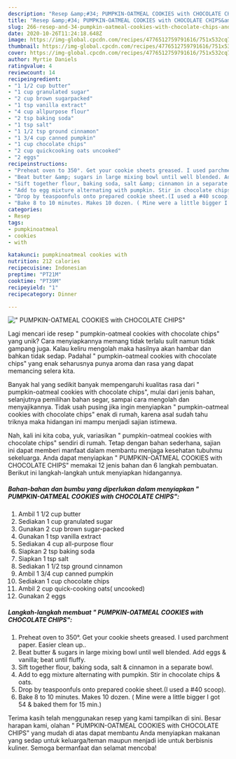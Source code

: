 ```yaml
---
description: "Resep &amp;#34; PUMPKIN-OATMEAL COOKIES with CHOCOLATE CHIPS&amp;#34; Anti Gagal"
title: "Resep &amp;#34; PUMPKIN-OATMEAL COOKIES with CHOCOLATE CHIPS&amp;#34; Anti Gagal"
slug: 266-resep-and-34-pumpkin-oatmeal-cookies-with-chocolate-chips-and-34-anti-gagal
date: 2020-10-26T11:24:18.648Z
image: https://img-global.cpcdn.com/recipes/4776512759791616/751x532cq70/pumpkin-oatmeal-cookies-with-chocolate-chips-recipe-main-photo.jpg
thumbnail: https://img-global.cpcdn.com/recipes/4776512759791616/751x532cq70/pumpkin-oatmeal-cookies-with-chocolate-chips-recipe-main-photo.jpg
cover: https://img-global.cpcdn.com/recipes/4776512759791616/751x532cq70/pumpkin-oatmeal-cookies-with-chocolate-chips-recipe-main-photo.jpg
author: Myrtie Daniels
ratingvalue: 4
reviewcount: 14
recipeingredient:
- "1 1/2 cup butter"
- "1 cup granulated sugar"
- "2 cup brown sugarpacked"
- "1 tsp vanilla extract"
- "4 cup allpurpose flour"
- "2 tsp baking soda"
- "1 tsp salt"
- "1 1/2 tsp ground cinnamon"
- "1 3/4 cup canned pumpkin"
- "1 cup chocolate chips"
- "2 cup quickcooking oats uncooked"
- "2 eggs"
recipeinstructions:
- "Preheat oven to 350°. Get your cookie sheets greased. I used parchment paper. Easier clean up.."
- "Beat butter &amp; sugars in large mixing bowl until well blended. Add eggs &amp; vanilla; beat until fluffy."
- "Sift together flour, baking soda, salt &amp; cinnamon in a separate bowl."
- "Add to egg mixture alternating with pumpkin. Stir in chocolate chips &amp; oats."
- "Drop by teaspoonfuls onto prepared cookie sheet.(I used a #40 scoop)."
- "Bake 8 to 10 minutes. Makes 10 dozen. ( Mine were a little bigger I got 54 &amp; baked them for 15 min.)"
categories:
- Resep
tags:
- pumpkinoatmeal
- cookies
- with

katakunci: pumpkinoatmeal cookies with 
nutrition: 212 calories
recipecuisine: Indonesian
preptime: "PT21M"
cooktime: "PT39M"
recipeyield: "1"
recipecategory: Dinner

---
```



![&#34; PUMPKIN-OATMEAL COOKIES with CHOCOLATE CHIPS&#34;](https://img-global.cpcdn.com/recipes/4776512759791616/751x532cq70/pumpkin-oatmeal-cookies-with-chocolate-chips-recipe-main-photo.jpg)

Lagi mencari ide resep &#34; pumpkin-oatmeal cookies with chocolate chips&#34; yang unik? Cara menyiapkannya memang tidak terlalu sulit namun tidak gampang juga. Kalau keliru mengolah maka hasilnya akan hambar dan bahkan tidak sedap. Padahal &#34; pumpkin-oatmeal cookies with chocolate chips&#34; yang enak seharusnya punya aroma dan rasa yang dapat memancing selera kita.

Banyak hal yang sedikit banyak mempengaruhi kualitas rasa dari &#34; pumpkin-oatmeal cookies with chocolate chips&#34;, mulai dari jenis bahan, selanjutnya pemilihan bahan segar, sampai cara mengolah dan menyajikannya. Tidak usah pusing jika ingin menyiapkan &#34; pumpkin-oatmeal cookies with chocolate chips&#34; enak di rumah, karena asal sudah tahu triknya maka hidangan ini mampu menjadi sajian istimewa.




Nah, kali ini kita coba, yuk, variasikan &#34; pumpkin-oatmeal cookies with chocolate chips&#34; sendiri di rumah. Tetap dengan bahan sederhana, sajian ini dapat memberi manfaat dalam membantu menjaga kesehatan tubuhmu sekeluarga. Anda dapat menyiapkan &#34; PUMPKIN-OATMEAL COOKIES with CHOCOLATE CHIPS&#34; memakai 12 jenis bahan dan 6 langkah pembuatan. Berikut ini langkah-langkah untuk menyiapkan hidangannya.

<!--inarticleads1-->

##### Bahan-bahan dan bumbu yang diperlukan dalam menyiapkan &#34; PUMPKIN-OATMEAL COOKIES with CHOCOLATE CHIPS&#34;:

1. Ambil 1 1/2 cup butter
1. Sediakan 1 cup granulated sugar
1. Gunakan 2 cup brown sugar-packed
1. Gunakan 1 tsp vanilla extract
1. Sediakan 4 cup all-purpose flour
1. Siapkan 2 tsp baking soda
1. Siapkan 1 tsp salt
1. Sediakan 1 1/2 tsp ground cinnamon
1. Ambil 1 3/4 cup canned pumpkin
1. Sediakan 1 cup chocolate chips
1. Ambil 2 cup quick-cooking oats( uncooked)
1. Gunakan 2 eggs




<!--inarticleads2-->

##### Langkah-langkah membuat &#34; PUMPKIN-OATMEAL COOKIES with CHOCOLATE CHIPS&#34;:

1. Preheat oven to 350°. Get your cookie sheets greased. I used parchment paper. Easier clean up..
1. Beat butter &amp; sugars in large mixing bowl until well blended. Add eggs &amp; vanilla; beat until fluffy.
1. Sift together flour, baking soda, salt &amp; cinnamon in a separate bowl.
1. Add to egg mixture alternating with pumpkin. Stir in chocolate chips &amp; oats.
1. Drop by teaspoonfuls onto prepared cookie sheet.(I used a #40 scoop).
1. Bake 8 to 10 minutes. Makes 10 dozen. ( Mine were a little bigger I got 54 &amp; baked them for 15 min.)




Terima kasih telah menggunakan resep yang kami tampilkan di sini. Besar harapan kami, olahan &#34; PUMPKIN-OATMEAL COOKIES with CHOCOLATE CHIPS&#34; yang mudah di atas dapat membantu Anda menyiapkan makanan yang sedap untuk keluarga/teman maupun menjadi ide untuk berbisnis kuliner. Semoga bermanfaat dan selamat mencoba!
